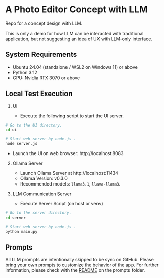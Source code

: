 # A Photo Editor Concept with LLM

Repo for a concept design with LLM.

This is only a demo for how LLM can be interacted with traditional application, but not suggesting an idea of UX with LLM-only interface.

## System Requirements

- Ubuntu 24.04 (standalone / WSL2 on Windows 11) or above
- Python 3.12
- GPU: Nvidia RTX 3070 or above

## Local Test Execution

1. UI

   - Execute the following script to start the UI server.
```sh
# Go to the UI directory.
cd ui

# Start web server by node.js .
node server.js
```

   - Launch the UI on web browser:  http://localhost:8083

2. Ollama Server

   - Launch Ollama Server at http://localhost:11434
   - Ollama Version:  v0.3.0
   - Recommended models: `llama3.1`, `llava-llama3`.

2. LLM Communication Server

   - Execute Server Script (on host or venv)
```sh
# Go to the server directory.
cd server

# Start web server by node.js .
python main.py
```

## Prompts

All LLM prompts are intentionally skipped to be sync on GitHub. Please bring your own prompts to customize the behavior of the app. For further information, please check with the [README](./server/prompts/README.md) on the prompts folder.
